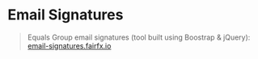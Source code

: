 # Email Signatures

> Equals Group email signatures (tool built using Boostrap & jQuery): [email-signatures.fairfx.io](https://email-signatures.fairfx.io/)
